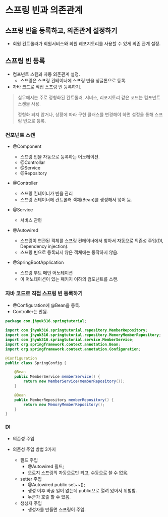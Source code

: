 # 스프링 빈과 의존관계

## 스프링 빈을 등록하고, 의존관계 설정하기

- 회원 컨트롤러가 회원서비스와 회원 레포지토리를 사용할 수 있게 의존 관계 설정.

## 스프링 빈 등록

- 컴포넌트 스캔과 자동 의존관계 설정.
  - 스프링은 스프링 컨테이너에 스프링 빈을 싱글톤으로 등록.
- 자바 코드로 직접 스프링 빈 등록하기.

> 실무에서는 주로 정형화된 컨트롤러, 서비스, 리포지토리 같은 코드는 컴포넌트 스캔을 사용.
>
> 정형화 되지 않거나, 상황에 따라 구현 클래스를 변경해야 하면 설정을 통해 스프링 빈으로 등록.

### 컨포넌트 스캔

- @Component

  - 스프링 빈을 자동으로 등록하는 어노테이션.
  - @Controllar
  - @Service
  - @Repository

- @Controller

  - 스프링 컨테이너가 빈을 관리
  - 스프링 컨테이너에 컨트롤러 객체(Bean)를 생성해서 넣어 둠.

- @Service

  - 서비스 관련

- @Autowired

  - 스프링이 연관된 객체를 스프링 컨테이너에서 찾아서 자동으로 의존성 주입(DI, Dependency injection).
  - 스프링 빈으로 등록되지 않은 객체에는 동작하지 않음.

- @SpringBootApplication
  - 스프링 부트 메인 어노테이션
  - 이 어노테이션이 있는 패키지 이하의 컴포넌트를 스캔.

### 자바 코드로 직접 스프링 빈 등록하기

- @Configuration에 @Bean을 등록.
- Controller는 안됨.

```java
package com.jhyuk316.springtutorial;

import com.jhyuk316.springtutorial.repository.MemberRepository;
import com.jhyuk316.springtutorial.repository.MemoryMemberRepository;
import com.jhyuk316.springtutorial.service.MemberService;
import org.springframework.context.annotation.Bean;
import org.springframework.context.annotation.Configuration;

@Configuration
public class SpringConfig {

    @Bean
    public MemberService memberService() {
        return new MemberService(memberRepository());
    }

    @Bean
    public MemberRepository memberRepository() {
        return new MemoryMemberRepository();
    }
}

```

### DI

- 의존성 주입

- 의존성 주입 방법 3가지
  - 필드 주입
    - @Autowired 필드;
    - 오로지 스프링의 자동으로만 되고, 수동으로 쓸 수 없음.
  - setter 주입
    - @Autowired public set~~();
    - 생성 이후 바꿀 일이 없는데 public으로 열려 있어서 위험함.
    - 누군가 호출 할 수 있음.
  - 생성자 주입
    - 생성자를 만들면 스프링이 주입.
